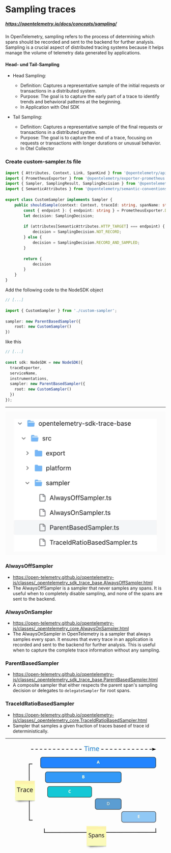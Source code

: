 # Sampling traces

##### https://opentelemetry.io/docs/concepts/sampling/

In OpenTelemetry, sampling refers to the process of determining which spans should be recorded and sent to the backend for further analysis. Sampling is a crucial aspect of distributed tracing systems because it helps manage the volume of telemetry data generated by applications.

#### Head- und Tail-Sampling
- Head Sampling:
  * Definition: Captures a representative sample of the initial requests or transactions in a distributed system.
  * Purpose: The goal is to capture the early part of a trace to identify trends and behavioral patterns at the beginning.
  * In Application with Otel SDK
  

- Tail Sampling:
  * Definition: Captures a representative sample of the final requests or transactions in a distributed system.
  * Purpose: The goal is to capture the end of a trace, focusing on requests or transactions with longer durations or unusual behavior.
  * In Otel Collector

### Create custom-sampler.ts file
```typescript
import { Attributes, Context, Link, SpanKind } from '@opentelemetry/api';
import { PrometheusExporter } from '@opentelemetry/exporter-prometheus';
import { Sampler, SamplingResult, SamplingDecision } from '@opentelemetry/sdk-trace-base';
import { SemanticAttributes } from '@opentelemetry/semantic-conventions';

export class CustomSampler implements Sampler {
    public shouldSample(context: Context, traceId: string, spanName: string, spanKind: SpanKind, attributes: Attributes, links: Link[]): SamplingResult {
        const { endpoint }: { endpoint: string } = PrometheusExporter.DEFAULT_OPTIONS;
        let decision: SamplingDecision;

        if (attributes[SemanticAttributes.HTTP_TARGET] === endpoint) {
            decision = SamplingDecision.NOT_RECORD;
        } else {
            decision = SamplingDecision.RECORD_AND_SAMPLED;
        }

        return {
            decision
        }
    }
}
```

Add the following code to the NodeSDK object

```typescript
// [...]

import { CustomSampler } from './custom-sampler';

sampler: new ParentBasedSampler({
    root: new CustomSampler()
})
```

like this

```typescript
// [...]

const sdk: NodeSDK = new NodeSDK({
  traceExporter,
  serviceName,
  instrumentations,
  sampler: new ParentBasedSampler({
    root: new CustomSampler()
  })    
});
```

---

![trace-spans.web](assets/samplers.png)

### AlwaysOffSampler
- https://open-telemetry.github.io/opentelemetry-js/classes/_opentelemetry_sdk_trace_base.AlwaysOffSampler.html
- The AlwaysOffSampler is a sampler that never samples any spans. It is useful when to completely disable sampling, and none of the spans are sent to the backend.

### AlwaysOnSampler
- https://open-telemetry.github.io/opentelemetry-js/classes/_opentelemetry_core.AlwaysOnSampler.html
- The AlwaysOnSampler in OpenTelemetry is a sampler that always samples every span. It ensures that every trace in an application is recorded and sent to the backend for further analysis. This is useful when to capture the complete trace information without any sampling.

### ParentBasedSampler
- https://open-telemetry.github.io/opentelemetry-js/classes/_opentelemetry_sdk_trace_base.ParentBasedSampler.html
- A composite sampler that either respects the parent span's sampling decision or delegates to ```delegateSampler``` for root spans.

### TraceIdRatioBasedSampler
- https://open-telemetry.github.io/opentelemetry-js/classes/_opentelemetry_core.TraceIdRatioBasedSampler.html
- Sampler that samples a given fraction of traces based of trace id deterministically.

---

![trace-spans.web](assets/trace-spans.webp)
